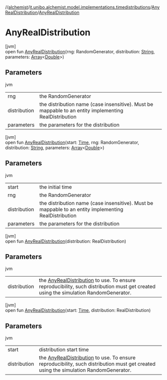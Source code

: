 //[alchemist](../../../index.md)/[it.unibo.alchemist.model.implementations.timedistributions](../index.md)/[AnyRealDistribution](index.md)/[AnyRealDistribution](-any-real-distribution.md)

# AnyRealDistribution

[jvm]\
open fun [AnyRealDistribution](-any-real-distribution.md)(rng: RandomGenerator, distribution: [String](https://docs.oracle.com/javase/8/docs/api/java/lang/String.html), parameters: [Array](https://kotlinlang.org/api/latest/jvm/stdlib/kotlin/-array/index.html)<[Double](https://kotlinlang.org/api/latest/jvm/stdlib/kotlin/-double/index.html)>)

## Parameters

jvm

| | |
|---|---|
| rng | the RandomGenerator |
| distribution | the distribution name (case insensitive). Must be mappable to an entity implementing RealDistribution |
| parameters | the parameters for the distribution |

[jvm]\
open fun [AnyRealDistribution](-any-real-distribution.md)(start: [Time](../../it.unibo.alchemist.model.interfaces/-time/index.md), rng: RandomGenerator, distribution: [String](https://docs.oracle.com/javase/8/docs/api/java/lang/String.html), parameters: [Array](https://kotlinlang.org/api/latest/jvm/stdlib/kotlin/-array/index.html)<[Double](https://kotlinlang.org/api/latest/jvm/stdlib/kotlin/-double/index.html)>)

## Parameters

jvm

| | |
|---|---|
| start | the initial time |
| rng | the RandomGenerator |
| distribution | the distribution name (case insensitive). Must be mappable to an entity implementing RealDistribution |
| parameters | the parameters for the distribution |

[jvm]\
open fun [AnyRealDistribution](-any-real-distribution.md)(distribution: RealDistribution)

## Parameters

jvm

| | |
|---|---|
| distribution | the [AnyRealDistribution](index.md) to use. To ensure reproducibility, such distribution must get created using the simulation RandomGenerator. |

[jvm]\
open fun [AnyRealDistribution](-any-real-distribution.md)(start: [Time](../../it.unibo.alchemist.model.interfaces/-time/index.md), distribution: RealDistribution)

## Parameters

jvm

| | |
|---|---|
| start | distribution start time |
| distribution | the [AnyRealDistribution](index.md) to use. To ensure reproducibility, such distribution must get created using the simulation RandomGenerator. |
